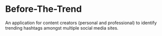 # Before-The-Trend
An application for content creators (personal and professional) to identify trending hashtags amongst multiple social media sites.
